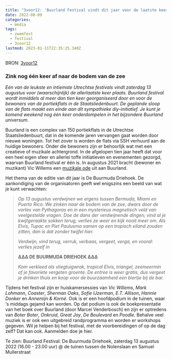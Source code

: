 ```yaml
---
title: "3voor12: 'Buurland Festival vindt dit jaar voor de laatste keer plaats'"
date: 2022-08-09
categories:
  - media
tags:
  - zwemfest
  - festival
  - 3voor12
lastmod: 2023-01-31T22:35:25.348Z
---
```

BRON: [3voor12](https://3voor12.vpro.nl/lokaal/utrecht/update~b79d7824-3978-4897-9055-7ca80a0ea3fa~buurland-festival-vindt-dit-jaar-voor-de-laatste-keer-plaats~.html)
### Zink nog één keer af naar de bodem van de zee
*Eén van de leukste en intiemste Utrechtse festivals vindt zaterdag 13 augustus voor (waarschijnlijk) de allerlaatste keer plaats. Buurland festival wordt inmiddels al meer dan tien keer georganiseerd door en voor de bewoners van de portiekflats in de Staatsliedenbuurt. De geplande sloop van de flats maakt een einde aan dit sympathieke diy-initiatief. Je kunt je komend weekend nog één keer onderdompelen in het bijzondere Buurland universum.*
<!--more-->
Buurland is een complex van 150 portiekflats in de Utrechtse Staatsliedenbuurt, dat in de komende jaren vervangen gaat worden door nieuwe woningen. Tot het zover is worden de flats via SSH verhuurd aan de huidige bewoners. Onder die bewoners zijn er behoorlijk wat met een creatieve of muzikale achtergrond. In de afgelopen tien jaar heeft dat voor een heel eigen sfeer en allerlei toffe initiatieven en evenementen gezorgd, waarvan Buurland festival er één is. In augustus 2021 bracht (bewoner en muzikant) Vic Willems een [muzikale ode](/berichten/20210806-vic-willems-tuinwijk-west/) uit aan Buurland.

Het thema van de editie van dit jaar is De Buurmuda Driehoek. De aankondiging van de organisatoren geeft wel enigszins een beeld van wat je kunt verwachten:

> *Op 13 augustus verdwijnen we ergens tussen Bermuda, Miami en Puerto Rico: We zinken naar de bodem van de zee, dwars door de vortex van Pythagoras en in een mysterieus magnetisch veld van veelgestelde vragen. Doe de dans der verdwijnende dingen; vind al je kwijtgeraakte sokken terug, verlies ze weer en kijk nooit meer om. Als Elvis, Tupac en Piet Paulusma samen op een tropisch eiland zouden zitten, dan is dat zonder twijfel hier.*
>
> *Verdwijn, vind terug, verruk, verbaas, vergeet, verga, en vooral: verlies jezelf in*
>
> **∆∆∆ DE BUURMUDA DRIEHOEK ∆∆∆**
>
> *Kom verkleed als vliegtuigwrak, tropical Elvis, triangel, zeemeermin of je favoriete vergeten groente. De entree is weer gratis, dus vergeet je drinken thuis en koop voor de buurzaamheid een biertje bij de bar.*

Tijdens het festival zijn er huiskamersessies van *Vic Willems*, *Mark Lohmann*, *Coaster*, *Sherman Oaks*, *Sofie IJzerman*, *E.T. Allison*, *Hannie Donker* en *Annemijn & Korné*. Ook is er een hoofdpodium in de tuinen, waar ‘s middags gejamd kan worden. Op dat podium is ook de boekpresentatie van het boek over Buurland (door Marcel Venderbosch) en zijn er optredens van *Boter Boter*, *Onkruid*, *Great Joy*, *De Boulevard* en *Poodle*. Behalve veel muziek is er ook een uitgebreid randprogramma en worden er workshops gegeven. Wil je helpen bij het festival, met de voorbereidingen of op de dag zelf? Dat kan ook. Aanmelden doe je hier.

Te zien: Buurland Festival: De Buurmuda Driehoek, zaterdag 13 augustus 2022 (16.00 - 23.00 uur) @ de tuinen tussen de Nolenslaan en Samuel Mullerstraat
